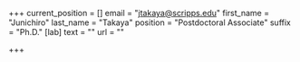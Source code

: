 +++
current_position = []
email = "jtakaya@scripps.edu"
first_name = "Junichiro"
last_name = "Takaya"
position = "Postdoctoral Associate"
suffix = "Ph.D."
[lab]
text = ""
url = ""

+++

